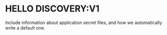 # HELLO DISCOVERY:V1


Include information about application secret files, and how we automatically write a default one.